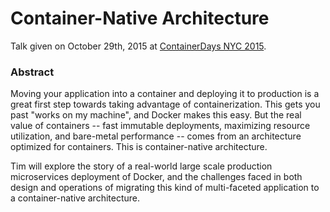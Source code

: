 # Container-Native Architecture

Talk given on October 29th, 2015 at [ContainerDays NYC 2015](http://dynamicinfradays.org/events/2015-nyc/programme.html#architecture).

### Abstract

Moving your application into a container and deploying it to production is a great first step towards taking advantage of containerization. This gets you past "works on my machine", and Docker makes this easy. But the real value of containers -- fast immutable deployments, maximizing resource utilization, and bare-metal performance -- comes from an architecture optimized for containers. This is container-native architecture.

Tim will explore the story of a real-world large scale production microservices deployment of Docker, and the challenges faced in both design and operations of migrating this kind of multi-faceted application to a container-native architecture.

